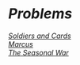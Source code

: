 # *Problems*
[*Soldiers and Cards*](https://github.com/MOMA7777/PS-solutions/blob/main/546C_Soldier_and_Cards.cpp)  
[*Marcus*](https://github.com/MOMA7777/PS-solutions/blob/main/10452_Marcus.cpp)  
[*The Seasonal War*](https://github.com/MOMA7777/PS-solutions/blob/main/The_Seasonal_War.cpp)  
